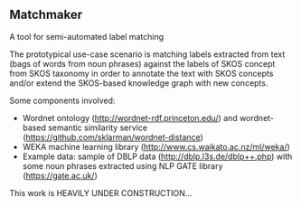 <b>Matchmaker</b>
------

A tool for semi-automated label matching

The prototypical use-case scenario is matching labels extracted from text (bags of words from noun phrases) against the labels of SKOS concept from SKOS taxonomy in order to annotate the text with SKOS concepts and/or extend the SKOS-based knowledge graph with new concepts. 

Some components involved:
* Wordnet ontology (http://wordnet-rdf.princeton.edu/) and wordnet-based semantic similarity service (https://github.com/sklarman/wordnet-distance)
* WEKA machine learning library (http://www.cs.waikato.ac.nz/ml/weka/)
* Example data: sample of DBLP data (http://dblp.l3s.de/dblp++.php) with some noun phrases extracted using NLP GATE library (https://gate.ac.uk/) 

This work is HEAVILY UNDER CONSTRUCTION...
